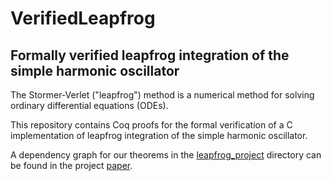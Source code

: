 # VerifiedLeapfrog

## Formally verified leapfrog integration of the simple harmonic oscillator

The Stormer-Verlet ("leapfrog") method is a numerical method for solving ordinary differential equations (ODEs). 

This repository contains Coq proofs for the formal verification of a C implementation of leapfrog integration of the simple harmonic oscillator. 

A dependency graph for our theorems in the [leapfrog_project](https://github.com/VeriNum/VerifiedLeapfrog/tree/main/leapfrog_project) directory can be found in the project [paper](https://github.com/VeriNum/VerifiedLeapfrog/blob/main/Paper.pdf). 
